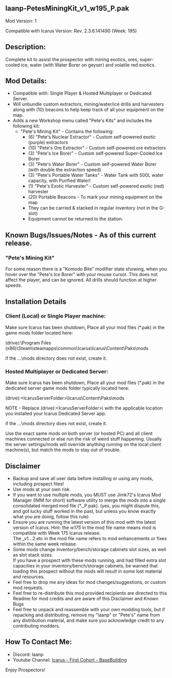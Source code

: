 laanp-PetesMiningKit_v1_w195_P.pak
----------------------------------------------------------------------
Mod Version: 1

Compatible with Icarus Version: Rev. 2.3.6.141490 (Week: 195)

## Description:
Complete kit to assist the prospector with mining exotics, ores, super-cooled ice, water (with Water Borer on geyser) and volatile red exotics.

## Mod Details:
- Compatible with: Single Player & Hosted Multiplayer or Dedicated Server.
- Will unbundle custom extractors, mining/water/ice drills and harvesters along with (10) beacons to help keep track of all your equipment on the map.
- Adds a new Workshop menu called "Pete's Kits" and includes the following kit:
   - "Pete's Mining Kit" - Contains the following:
     - (6) "Pete's Nuclear Extractor" - Custom self-powered exotic (purple) extractors
     - (10) "Pete's Ore Extractor" - Custom self-powered ore extractors
     - (3) "Pete's Ice Borer" - Custom self-powered Super-Cooled Ice Borer
     - (3) "Pete's Water Borer" - Custom self-powered Water Borer (with double the extraction speed)
     - (3) "Pete's Portable Water Tanks" - Water Tank with 500L water capacity, with Purified Water!
     - (1) "Pete's Exotic Harvester" - Custom self-powered exotic (red) harvester
     - (20) Portable Beacons - To mark your mining equipment on the map
     - They can be carried & stacked in regular inventory (not in the G-slot)
     - Equipment cannot be returned to the station.

## Known Bugs/Issues/Notes - As of this current release.
### "Pete's Mining Kit"
For some reason there is a "Komodo Bite" modifier state showing, when you hover over the "Pete's Ice Borer" with your mouse cursor. 
This does not affect the player, and can be ignored.  All drills should function at higher speeds.


## Installation Details

### Client (Local) or Single Player machine:
Make sure Icarus has been shutdown, 
Place all your mod files (*.pak) in the game mods folder located here:

(drive):\Program Files (x86)\Steam\steamapps\common\Icarus\Icarus\Content\Paks\mods

if the ...\mods directory does not exist, create it.

### Hosted Multiplayer or Dedicated Server:
Make sure Icarus has been shutdown, 
Place all your mod files (*.pak) in the dedicated server game mods folder typically located here:

(drive):\<IcarusServerFolder>\Icarus\Content\Paks\mods

NOTE - Replace (drive):\<IcarusServerFolder>\ with the applicable location you installed your Icarus Dedicated Server app.

if the ...\mods directory does not exist, create it.

Use the exact same mods on both server (or hosted PC) and all client machines connected or else run the risk of weird stuff happening.
Usually the server settings/mods will override anything running on the local client machine(s), but match the mods to stay out of trouble.


## Disclaimer
- Backup and save all user data before installing or using any mods, including prospect files!
- Use mods at your own risk.
- If you want to use multiple mods, you MUST use Jimk72's Icarus Mod Manager (IMM for short) software utility to merge the mods into a single consolidated merged mod file (*._P.pak).
  (yes, you might dispute this, and got lucky stuff worked in the past, but unless you know exactly what you are doing, follow this rule)  
- Ensure you are running the latest version of this mod with the latest version of Icarus.  Hint: the _w175_ in the mod file name means mod is compatible with Week 175 Icarus release.  
  The _v1...2 etc in the mod file name refers to mod enhancements or fixes within the same week release. 
- Some mods change inventory/bench/storage cabinets slot sizes, as well as slot stack sizes.  
  If you have a prospect with these mods running, and had filled extra slot capacities in your inventory/bench/storage cabinets, be warned that loading this prospect without the mods will result in some lost material and resources. 
- Feel free to drop me any ideas for mod changes/suggestions, or custom mod requests.
- Feel free to re-distribute this mod provided recipients are directed to this Readme for mod credits and are aware of this Disclaimer and Known Bugs
- Feel free to unpack and reassemble with your own modding tools, but if repacking and distributing, remove my "laanp" or "Pete's" name from any distribution material,
   and make sure you acknowledge credit to any contributing modders.

## How To Contact Me:

- Discord: laanp
- Youtube Channel: [Icarus - First Cohort - BaseBuilding](https://www.youtube.com/channel/UCQWq0BjD4mnUkAZgRwwigNQ) 

Enjoy Prospectors!













































